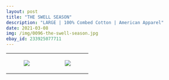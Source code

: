 ```yaml
---
layout: post
title: "THE SWELL SEASON"
description: "LARGE | 100% Combed Cotton | American Apparel"
date: 2021-03-08
img: /img/0096-the-swell-season.jpg
ebay_id: 233925077711
---
```




<table style="width:100%;"><tr><td style="vertical-align:top;">
      <figure class="tmblr-full" data-orig-height="2048" data-orig-width="1365" data-orig-src="https://concertshirts.netlify.app/shirts/0096/0096-01.jpg"><img src="https://64.media.tumblr.com/06ee708a8f219d3dc0a73eeb007de4d3/18b6b739e5c33d8d-f0/s540x810/dbddc5304cbd77eafcc2a85f76cc015b913a256f.jpg" data-orig-height="2048" data-orig-width="1365" data-orig-src="https://concertshirts.netlify.app/shirts/0096/0096-01.jpg"/></figure></td>
    <td style="vertical-align:top;">
      <figure class="tmblr-full" data-orig-height="2048" data-orig-width="1365" data-orig-src="https://concertshirts.netlify.app/shirts/0096/0096-02.jpg"><img src="https://64.media.tumblr.com/571e055b958442967555d86246237cd1/18b6b739e5c33d8d-d3/s540x810/0562a261374d66d42bfbebd63a3dd70ffc588bdb.jpg" data-orig-height="2048" data-orig-width="1365" data-orig-src="https://concertshirts.netlify.app/shirts/0096/0096-02.jpg"/></figure></td>
  </tr></table>
